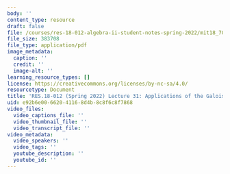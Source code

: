 ```yaml
---
body: ''
content_type: resource
draft: false
file: /courses/res-18-012-algebra-ii-student-notes-spring-2022/mit18_702s22_lec31.pdf
file_size: 383708
file_type: application/pdf
image_metadata:
  caption: ''
  credit: ''
  image-alt: ''
learning_resource_types: []
license: https://creativecommons.org/licenses/by-nc-sa/4.0/
resourcetype: Document
title: 'RES.18-012 (Spring 2022) Lecture 31: Applications of the Galois Correspondence'
uid: e92b6e00-6620-4116-8d4b-8c8f6c8f7868
video_files:
  video_captions_file: ''
  video_thumbnail_file: ''
  video_transcript_file: ''
video_metadata:
  video_speakers: ''
  video_tags: ''
  youtube_description: ''
  youtube_id: ''
---
```

